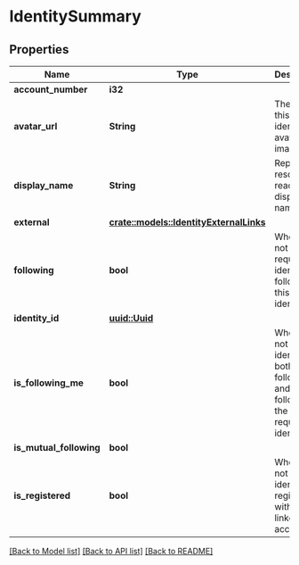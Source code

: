 # IdentitySummary

## Properties

Name | Type | Description | Notes
------------ | ------------- | ------------- | -------------
**account_number** | **i32** |  | 
**avatar_url** | **String** | The URL of this identity's avatar image. | 
**display_name** | **String** | Represent a resource's readable display name. | 
**external** | [**crate::models::IdentityExternalLinks**](IdentityExternalLinks.md) |  | 
**following** | **bool** | Whether or not the requestee's identity is following this identity. | 
**identity_id** | [**uuid::Uuid**](uuid::Uuid.md) |  | 
**is_following_me** | **bool** | Whether or not this identity is both following and is followed by the requestee's identity. | 
**is_mutual_following** | **bool** |  | 
**is_registered** | **bool** | Whether or not this identity is registered with a linked account. | 

[[Back to Model list]](../README.md#documentation-for-models) [[Back to API list]](../README.md#documentation-for-api-endpoints) [[Back to README]](../README.md)


